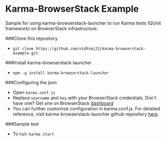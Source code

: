  Karma-BrowserStack Example
=========

Sample for using karma-browserstack-launcher to run Karma tests (QUnit framework) on BrowserStack infrastructure.

###Clone this repository
- `git clone https://github.com/nidhimj22/karma-browserstack-example.git`

###Install karma-browserstack-launcher
- `npm -g install karma-browserstack-launcher`

###Configuring the json
 - Open `karma.conf.js`
 - Replace `username` and `key` with your BrowserStack credentials. Don't have one? Get one on BrowserStack [dashboard]
 - You can further customize configuration in karma.conf.js. For detailed reference, visit karma-browserstack-launcher github repository [here].

###Sample test
 - To run: `karma start`

[here]:https://github.com/karma-runner/karma-browserstack-launcher
[dashboard]:https://www.browserstack.com/automate